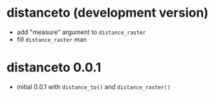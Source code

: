 # distanceto (development version)

* add "measure" argument to `distance_raster`
* fill `distance_raster` man

# distanceto 0.0.1

* initial 0.0.1 with `distance_to()` and `distance_raster()`
